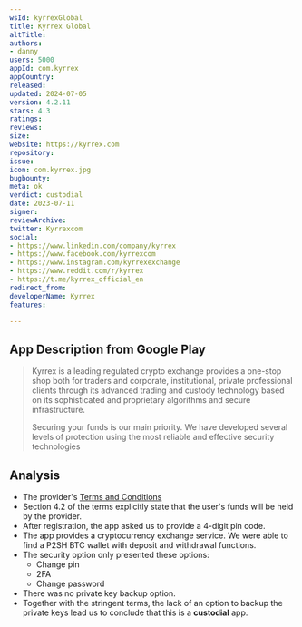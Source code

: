 ```yaml
---
wsId: kyrrexGlobal
title: Kyrrex Global
altTitle: 
authors:
- danny
users: 5000
appId: com.kyrrex
appCountry: 
released: 
updated: 2024-07-05
version: 4.2.11
stars: 4.3
ratings: 
reviews: 
size: 
website: https://kyrrex.com
repository: 
issue: 
icon: com.kyrrex.jpg
bugbounty: 
meta: ok
verdict: custodial
date: 2023-07-11
signer: 
reviewArchive: 
twitter: Kyrrexcom
social:
- https://www.linkedin.com/company/kyrrex
- https://www.facebook.com/kyrrexcom
- https://www.instagram.com/kyrrexexchange
- https://www.reddit.com/r/kyrrex
- https://t.me/kyrrex_official_en
redirect_from: 
developerName: Kyrrex
features: 

---
```


## App Description from Google Play

> Kyrrex is a leading regulated crypto exchange provides a one-stop shop both for traders and corporate, institutional, private professional clients through its advanced trading and custody technology based on its sophisticated and proprietary algorithms and secure infrastructure.
>
> Securing your funds is our main priority. We have developed several levels of protection using the most reliable and effective security technologies

## Analysis

- The provider's [Terms and Conditions](https://files.my.kyrrex.com/terms_of_business.pdf)
- Section 4.2 of the terms explicitly state that the user's funds will be held by the provider.
- After registration, the app asked us to provide a 4-digit pin code.
- The app provides a cryptocurrency exchange service. We were able to find a P2SH BTC wallet with deposit and withdrawal functions.
- The security option only presented these options:
  - Change pin
  - 2FA
  - Change password
- There was no private key backup option.
- Together with the stringent terms, the lack of an option to backup the private keys lead us to conclude that this is a **custodial** app.
